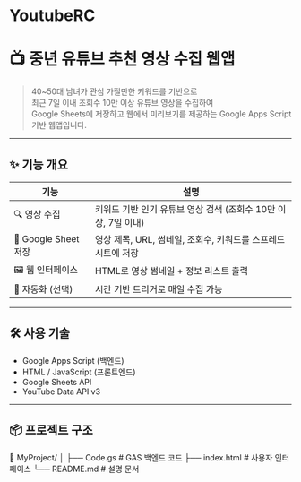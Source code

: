 # YoutubeRC
# 📺 중년 유튜브 추천 영상 수집 웹앱

> 40~50대 남녀가 관심 가질만한 키워드를 기반으로  
> 최근 7일 이내 조회수 10만 이상 유튜브 영상을 수집하여  
> Google Sheets에 저장하고 웹에서 미리보기를 제공하는 Google Apps Script 기반 웹앱입니다.

---

## ✨ 기능 개요

| 기능 | 설명 |
|------|------|
| 🔍 영상 수집 | 키워드 기반 인기 유튜브 영상 검색 (조회수 10만 이상, 7일 이내) |
| 📄 Google Sheet 저장 | 영상 제목, URL, 썸네일, 조회수, 키워드를 스프레드시트에 저장 |
| 🖼 웹 인터페이스 | HTML로 영상 썸네일 + 정보 리스트 출력 |
| 🔁 자동화 (선택) | 시간 기반 트리거로 매일 수집 가능 |

---

## 🛠️ 사용 기술

- Google Apps Script (백엔드)
- HTML / JavaScript (프론트엔드)
- Google Sheets API
- YouTube Data API v3

---

## 📦 프로젝트 구조
📁 MyProject/
│
├── Code.gs # GAS 백엔드 코드
├── index.html # 사용자 인터페이스
└── README.md # 설명 문서

